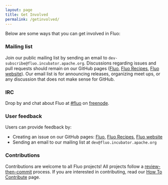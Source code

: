 ```yaml
---
layout: page
title: Get Involved
permalink: /getinvolved/
---
```


Below are some ways that you can get involved in Fluo:

### Mailing list

Join our public mailing list by sending an email to ```dev-subscribe@fluo.incubator.apache.org```. Discussions regarding issues and pull requests should remain on our GitHub pages ([Fluo][f], [Fluo Recipes][r], [Fluo website][w]). Our email list is for announcing releases, organizing meet ups, or any discussion that does not make sense for GitHub. 

### IRC

Drop by and chat about Fluo at [#fluo][fnf] on [freenode][fn].  

### User feedback 

Users can provide feedback by:

* Creating an issue on our GitHub pages: [Fluo][fi], [Fluo Recipes][ri], [Fluo website][wi] 
* Sending an email to our mailing list at ```dev@fluo.incubator.apache.org```

### Contributions 

Contributions are welcome to all Fluo projects! All projects follow a [review-then-commit][rtc] process. If you are interested in contributing, read our [How To Contribute][htc] page.

[f]: https://github.com/fluo-io/fluo
[r]: https://github.com/fluo-io/fluo-recipes
[w]: https://github.com/fluo-io/fluo-io.github.io
[fi]: https://github.com/fluo-io/fluo/issues
[ri]: https://github.com/fluo-io/fluo-recipes/issues
[wi]: https://github.com/fluo-io/fluo-io.github.io/issues
[fnf]: irc://chat.freenode.net/fluo
[fn]: https://freenode.net/
[htc]: /how-to-contribute/
[rtc]: http://www.apache.org/foundation/glossary.html#ReviewThenCommit
